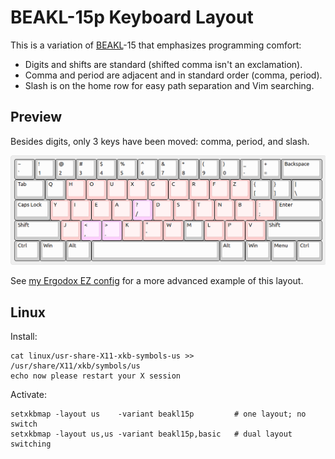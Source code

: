 # BEAKL-15p Keyboard Layout

This is a variation of [BEAKL]-15 that emphasizes programming comfort:

* Digits and shifts are standard (shifted comma isn't an exclamation).
* Comma and period are adjacent and in standard order (comma, period).
* Slash is on the home row for easy path separation and Vim searching.

[BEAKL]: https://deskthority.net/wiki/BEAKL

## Preview

Besides digits, only 3 keys have been moved: comma, period, and slash.

![Preview of this layout on a typical 60% keyboard](preview.png)

See [my Ergodox EZ config](
  https://configure.ergodox-ez.com/ergodox-ez/layouts/vKBnl
) for a more advanced example of this layout.

## Linux

Install:

    cat linux/usr-share-X11-xkb-symbols-us >> /usr/share/X11/xkb/symbols/us
    echo now please restart your X session

Activate:

    setxkbmap -layout us    -variant beakl15p         # one layout; no switch
    setxkbmap -layout us,us -variant beakl15p,basic   # dual layout switching
